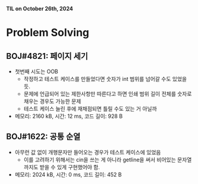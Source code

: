 **TIL on October 26th, 2024**

# Problem Solving
## BOJ#4821: 페이지 세기
* 첫번째 시도는 OOB
    - 작정하고 테스트 케이스를 만들었다면 숫자가 int 범위를 넘어갈 수도 있었을 듯.
    - 문제에 언급되어 있는 제한사항만 따른다고 하면 인쇄 범위 길이 전체를 숫자로 채우는 경우도 가능한 문제
    - 테스트 케이스 늘린 후에 재채점되면 틀릴 수도 있는 거 아닐까
* 메모리: 2160 kB, 시간: 12 ms, 코드 길이: 928 B 

## BOJ#1622: 공통 순열
* 아무런 값 없이 개행문자만 들어오는 경우가 테스트 케이스에 있었음
    - 이를 고려하기 위해서는 cin을 쓰는 게 아니라 getline을 써서 비어있는 문자열까지도 받을 수 있게 구현했어야 함.
* 메모리: 2024 kB, 시간: 0 ms, 코드 길이: 452 B 

